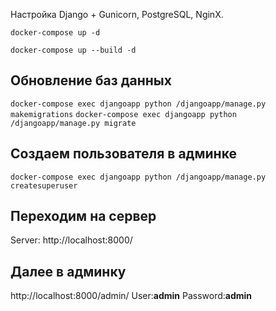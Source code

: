Настройка Django + Gunicorn, PostgreSQL, NginX.

`docker-compose up -d`

`docker-compose up --build -d`



## Обновление баз данных
`docker-compose exec djangoapp python /djangoapp/manage.py makemigrations`
`docker-compose exec djangoapp python /djangoapp/manage.py migrate`

## Создаем пользователя в админке
`docker-compose exec djangoapp python /djangoapp/manage.py createsuperuser`

## Переходим на сервер
Server: http://localhost:8000/

## Далее в админку 
http://localhost:8000/admin/
User:<b>admin</b>
Password:<b>admin</b>
